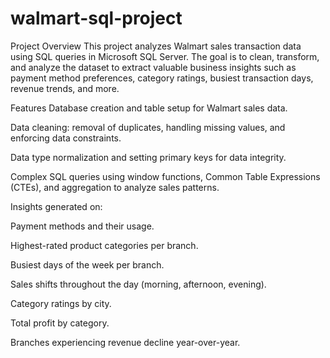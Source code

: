 # walmart-sql-project
Project Overview
This project analyzes Walmart sales transaction data using SQL queries in Microsoft SQL Server. The goal is to clean, transform, and analyze the dataset to extract valuable business insights such as payment method preferences, category ratings, busiest transaction days, revenue trends, and more.

Features
Database creation and table setup for Walmart sales data.

Data cleaning: removal of duplicates, handling missing values, and enforcing data constraints.

Data type normalization and setting primary keys for data integrity.

Complex SQL queries using window functions, Common Table Expressions (CTEs), and aggregation to analyze sales patterns.

Insights generated on:

Payment methods and their usage.

Highest-rated product categories per branch.

Busiest days of the week per branch.

Sales shifts throughout the day (morning, afternoon, evening).

Category ratings by city.

Total profit by category.

Branches experiencing revenue decline year-over-year.
